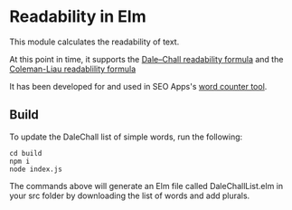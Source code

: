 # Readability in Elm

This module calculates the readability of text.

At this point in time, it supports the [Dale–Chall readability formula](https://en.wikipedia.org/wiki/Dale-Chall_readability_formula) and the [Coleman-Liau readablility formula](https://en.wikipedia.org/wiki/Coleman-Liau_index)

It has been developed for and used in SEO Apps's [word counter tool](https://seoapps.dev/word-counter).

## Build

To update the DaleChall list of simple words, run the following:
```
cd build
npm i
node index.js
```

The commands above will generate an Elm file called DaleChallList.elm in your src folder by downloading the list of words and add plurals.